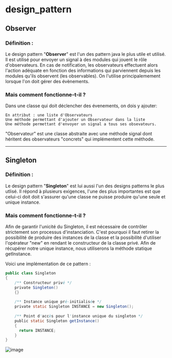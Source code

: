 # design_pattern
## Observer

### Définition : 

Le design pattern "__Observer__" est l'un des pattern java le plus utile et utilisé.
Il est utilisé pour envoyer un signal à des modules qui jouent le rôle d'observateurs. En cas de notification, les observateurs effectuent alors l'action adéquate en fonction des informations qui parviennent depuis les modules qu'ils observent (les observables). On l'utilise principalemement lorsque l'on doit gérer des évènements.

### Mais comment fonctionne-t-il ? 
Dans une classe qui doit déclencher des évenements, on dois y ajouter:

    En attribut : une liste d'Observateurs
    Une méthode permettant d'ajouter un Observateur dans la liste
    Une méthode permettant d'envoyer un signal a tous ses obsevateurs.
    
"Observateur" est une classe abstraite avec une méthode signal dont héritent des observateurs "concrets" qui implémentent cette méthode.




--------------------------------------------------------------------------------------------------------------------------------------------------------------
## Singleton

### Définition : 

Le design pattern "__Singleton__" est lui aussi l'un des designs patterns le plus utlisé.
Il répond à plusieurs exigences, l'une des plus importantes est que celui-ci doit doit s'assurer qu'une classe ne puisse produire qu'une seule et unique instance.

### Mais comment fonctionne-t-il ? 


Afin de garantir l'unicité du Singleton, il est nécessaire de contrôler strictement son processus d'instanciation. C'est pourquoi il faut retirer la possibilité de produire des instances de la classe et la possibilité d'utiliser l'opérateur "new" en rendant le constructeur de la classe privé. Afin de récupérer notre unique instance, nous utiliserons la méthode statique getInstance.

Voici une implémentation de ce pattern : 


```java
public class Singleton
{   
    /** Constructeur privé */
    private Singleton()
    {}
 
    /** Instance unique pré-initialisée */
    private static Singleton INSTANCE = new Singleton();
     
    /** Point d'accès pour l'instance unique du singleton */
    public static Singleton getInstance()
    {   
      return INSTANCE;
    }
}
```

![image](https://user-images.githubusercontent.com/91802050/205171202-f4076789-429f-4198-a7ee-18f93e3b485f.png)

